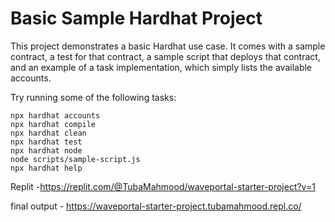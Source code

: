 # Basic Sample Hardhat Project

This project demonstrates a basic Hardhat use case. It comes with a sample contract, a test for that contract, a sample script that deploys that contract, and an example of a task implementation, which simply lists the available accounts.

Try running some of the following tasks:

```shell
npx hardhat accounts
npx hardhat compile
npx hardhat clean
npx hardhat test
npx hardhat node
node scripts/sample-script.js
npx hardhat help
```

Replit -https://replit.com/@TubaMahmood/waveportal-starter-project?v=1


final output - https://waveportal-starter-project.tubamahmood.repl.co/
